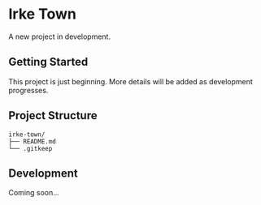 # Irke Town

A new project in development.

## Getting Started

This project is just beginning. More details will be added as development progresses.

## Project Structure

```
irke-town/
├── README.md
└── .gitkeep
```

## Development

Coming soon...